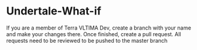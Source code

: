 # Undertale-What-if
If you are a member of Terra VLTIMA Dev, create a branch with your name and make your changes there. Once finished, create a pull request. All requests need to be reviewed to be pushed to the master branch
